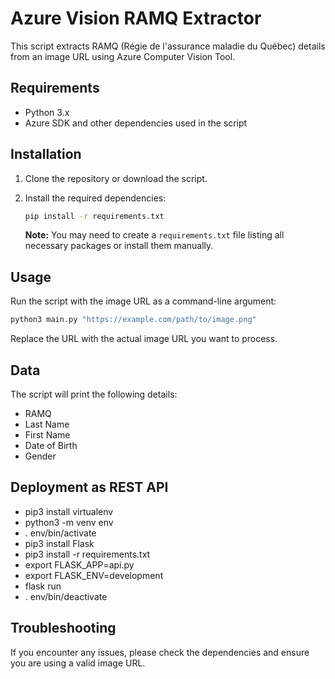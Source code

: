 
# Azure Vision RAMQ Extractor

This script extracts RAMQ (Régie de l'assurance maladie du Québec) details from an image URL using Azure Computer Vision Tool.

## Requirements

- Python 3.x
- Azure SDK and other dependencies used in the script

## Installation

1. Clone the repository or download the script.
2. Install the required dependencies:

   ```bash
   pip install -r requirements.txt
   ```

   **Note:** You may need to create a `requirements.txt` file listing all necessary packages or install them manually.

## Usage

Run the script with the image URL as a command-line argument:

```bash
python3 main.py "https://example.com/path/to/image.png"
```

Replace the URL with the actual image URL you want to process.

## Data

The script will print the following details:

- RAMQ
- Last Name
- First Name
- Date of Birth
- Gender

## Deployment as REST API

- pip3 install virtualenv
- python3 -m venv env
- . env/bin/activate
- pip3 install Flask
- pip3 install -r requirements.txt
- export FLASK_APP=api.py
- export FLASK_ENV=development
- flask run
- . env/bin/deactivate

## Troubleshooting

If you encounter any issues, please check the dependencies and ensure you are using a valid image URL.
